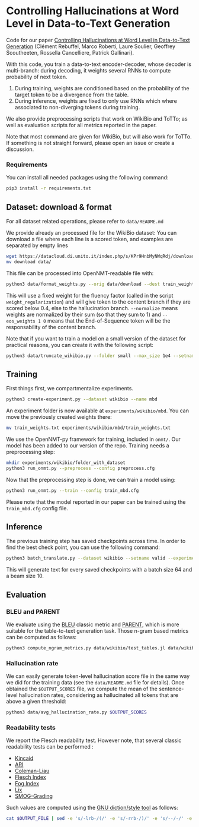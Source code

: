 # Controlling Hallucinations at Word Level in Data-to-Text Generation

Code for our paper [Controlling Hallucinations at Word Level in Data-to-Text Generation](https://arxiv.org/abs/2102.02810) (Clément Rebuffel, Marco Roberti, Laure Soulier, Geoffrey Scoutheeten, Rossella Cancelliere, Patrick Gallinari).

With this code, you train a data-to-text encoder-decoder, whose decoder is multi-branch: during decoding, it weights several RNNs to compute probability of next token.

  1) During training, weights are conditioned based on the probability of the target token to be a divergence from the table.  
  2) During inference, weights are fixed to only use RNNs which where associated to non-diverging tokens during training.
  
We also provide preprocessing scripts that work on WikiBio and ToTTo; as well as evaluation scripts for all metrics reported in the paper.

Note that most command are given for WikiBio, but will also work for ToTTo. If something is not straight forward, please open an issue or create a discussion.

### Requirements

You can install all needed packages using the following command:

```bash
pip3 install -r requirements.txt
```


## Dataset: download & format

For all dataset related operations, please refer to `data/README.md`

We provide already an processed file for the WikiBio dataset: You can download a file where each line is a scored token, and examples are separated by empty lines

```bash
wget https://datacloud.di.unito.it/index.php/s/KPr9HnbMyNWqRdj/download
mv download data/
```

This file can be processed into OpenNMT-readable file with:

```bash
python3 data/format_weights.py --orig data/download --dest train_weights.txt --strategy thresholds --thresholds 0.4 --normalize --weight_regularization 1 --eos_weights 1 0
```

This will use a fixed weight for the fluency factor (called in the script `weight_regularization`) and will give token to the content branch if they are scored below 0.4, else to the hallucination branch. `--normalize` means weights are normalized by their sum (so that they sum to 1) and `--eos_weights 1 0` means that the End-of-Sequence token will be the responsability of the content branch.


Note that if you want to train a model on a small version of the dataset for practical reasons, you can create it with the following script:

```bash
python3 data/truncate_wikibio.py --folder small --max_size 1e4 --setname train test
```



## Training

First things first, we compartmentalize experiments.

```bash
python3 create-experiment.py --dataset wikibio --name mbd
```

An experiment folder is now available at `experiments/wikibio/mbd`. You can move the previously created weights there:

```bash
mv train_weights.txt experiments/wikibio/mbd/train_weights.txt
```

We use the OpenNMT-py framework for training, included in `onmt/`. Our model has been added to our version of the repo.
Training needs a preprocessing step:

```bash
mkdir experiments/wikibio/folder_with_dataset
python3 run_onmt.py --preprocess --config preprocess.cfg
```


Now that the preprocessing step is done, we can train a model using:

```bash
python3 run_onmt.py --train --config train_mbd.cfg
```

Please note that the model reported in our paper can be trained using the `train_mbd.cfg` config file.


## Inference

The previous training step has saved checkpoints across time. In order to find the best check point, you can use the following command:

```bash
python3 batch_translate.py --dataset wikibio --setname valid --experiment small --bsz 64 --bms 10 --blk 0 --gpu 0 --weights 0.5 0.4 0.1
```

This will generate text for every saved checkpoints with a batch size 64 and a beam size 10.


## Evaluation

### BLEU and  PARENT
We evaluate using the [BLEU](https://www.aclweb.org/anthology/P02-1040.pdf) classic metric and
[PARENT](https://www.aclweb.org/anthology/P19-1483.pdf), which is more suitable for the table-to-text generation task.
Those n-gram based metrics can be computed as follows:
```bash
python3 compute_ngram_metrics.py data/wikibio/test_tables.jl data/wikibio/test_output.txt $OUTPUT_FILE
```

### Hallucination rate
We can easily generate token-level hallucination score file in the same way we did for the training data (see the
`data/README.md` file for details). Once obtained the `$OUTPUT_SCORES` file, we compute the mean of the sentence-level
hallucination rates, considering as hallucinated all tokens that are above a given threshold:
```bash
python3 data/avg_hallucination_rate.py $OUTPUT_SCORES
```

### Readability tests
We report the Flesch readability test. However note, that several classic readability tests can be performed :
 * [Kincaid](https://en.wikipedia.org/wiki/Flesch%E2%80%93Kincaid_readability_tests)
 * [ARI](https://en.wikipedia.org/wiki/Automated_readability_index)
 * [Coleman-Liau](https://en.wikipedia.org/wiki/Coleman%E2%80%93Liau_index)
 * [Flesch Index](https://en.wikipedia.org/wiki/Flesch%E2%80%93Kincaid_readability_tests)
 * [Fog Index](https://en.wikipedia.org/wiki/Gunning_fog_index)
 * [Lix](https://en.wikipedia.org/wiki/Lix_(readability_test))
 * [SMOG-Grading](https://en.wikipedia.org/wiki/SMOG)

Such values are computed using the [GNU diction/style tool](https://www.gnu.org/software/diction/) as follows:
```bash
cat $OUTPUT_FILE | sed -e 's/-lrb-/(/' -e 's/-rrb-/)/' -e 's/--/-/' -e "s/''/\"/" -e 's/``/"/' -e 's/./\u&/' | style
```

